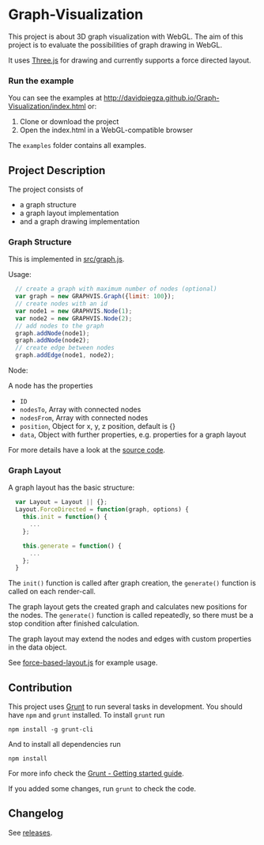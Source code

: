 # Graph-Visualization

This project is about 3D graph visualization with WebGL. The aim of this project is to evaluate the possibilities of graph drawing in WebGL.

It uses [Three.js](https://threejs.org/) for drawing and currently supports a force directed layout.


### Run the example

You can see the examples at http://davidpiegza.github.io/Graph-Visualization/index.html or:

1. Clone or download the project
2. Open the index.html in a WebGL-compatible browser

The `examples` folder contains all examples.

## Project Description

The project consists of

  - a graph structure
  - a graph layout implementation
  - and a graph drawing implementation

### Graph Structure

This is implemented in [src/graph.js](https://github.com/davidpiegza/Graph-Visualization/blob/master/src/graph.js).

Usage:

```js
  // create a graph with maximum number of nodes (optional)
  var graph = new GRAPHVIS.Graph({limit: 100});
  // create nodes with an id
  var node1 = new GRAPHVIS.Node(1);
  var node2 = new GRAPHVIS.Node(2);
  // add nodes to the graph
  graph.addNode(node1);
  graph.addNode(node2);
  // create edge between nodes
  graph.addEdge(node1, node2);
```

Node:

A node has the properties

  - `ID`
  - `nodesTo`, Array with connected nodes
  - `nodesFrom`, Array with connected nodes
  - `position`, Object for x, y, z position, default is {}
  - `data`, Object with further properties, e.g. properties for a graph layout

For more details have a look at the [source code](https://github.com/davidpiegza/Graph-Visualization/blob/master/src/graph.js).

### Graph Layout

A graph layout has the basic structure:

```js
  var Layout = Layout || {};
  Layout.ForceDirected = function(graph, options) {
    this.init = function() {
      ...
    };

    this.generate = function() {
      ...
    };
  }
```

The `init()` function is called after graph creation, the `generate()` function is called on each render-call.

The graph layout gets the created graph and calculates new positions for the nodes. The `generate()` function is called repeatedly, so there must be a stop condition after finished calculation.

The graph layout may extend the nodes and edges with custom properties in the data object.

See [force-based-layout.js](https://github.com/davidpiegza/Graph-Visualization/blob/master/src/layouts/force-based-layout.js) for example usage.


## Contribution

This project uses [Grunt](http://gruntjs.com/) to run several tasks in development. You should have `npm` and `grunt` installed. To install `grunt` run

    npm install -g grunt-cli

And to install all dependencies run

    npm install

For more info check the [Grunt - Getting started guide](http://gruntjs.com/getting-started).

If you added some changes, run `grunt` to check the code.

## Changelog

See [releases](https://github.com/davidpiegza/Graph-Visualization/releases).
